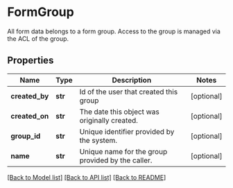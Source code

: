# FormGroup

All form data belongs to a form group. Access to the group is managed via the ACL of the group.
## Properties
Name | Type | Description | Notes
------------ | ------------- | ------------- | -------------
**created_by** | **str** | Id of the user that created this group | [optional] 
**created_on** | **str** | The date this object was originally created. | [optional] 
**group_id** | **str** | Unique identifier provided by the system. | [optional] 
**name** | **str** | Unique name for the group provided by the caller. | [optional] 

[[Back to Model list]](../README.md#documentation-for-models) [[Back to API list]](../README.md#documentation-for-api-endpoints) [[Back to README]](../README.md)


